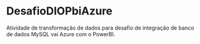 # DesafioDIOPbiAzure
Atividade de transformação de dados para desafio de integração de banco de dados MySQL vai Azure com o PowerBI.
